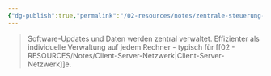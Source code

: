 ```yaml
---
{"dg-publish":true,"permalink":"/02-resources/notes/zentrale-steuerung-von-programmen-und-daten/","tags":["informatik/netzwerk/verwaltung"],"noteIcon":"","updated":"2025-09-11T10:43:22.233+02:00"}
---
```


>Software-Updates und Daten werden zentral verwaltet.
Effizienter als individuelle Verwaltung auf jedem Rechner - typisch für [[02 - RESOURCES/Notes/Client-Server-Netzwerk\|Client-Server-Netzwerk]]e.